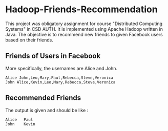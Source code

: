 # Hadoop-Friends-Recommendation

This project was obligatory assignment for course "Distributed Computing Systems" in CSD AUTH. It is implemented using Apache 
Hadoop written in Java. The objective is to recommend new friends to given Facebook users based on their friends.

## Friends of Users in Facebook

More specifically, the usernames are Alice and John. 
```
Alice John,Leo,Mary,Paul,Rebecca,Steve,Veronica
John Alice,Kevin,Leo,Mary,Rebecca,Steve,Veronica
```

## Recommended Friends
The output is given and should be like :

```
Alice	Paul
John	Kevin
```

